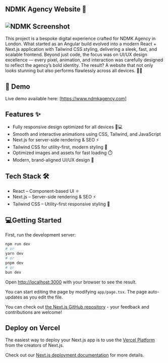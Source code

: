 
## NDMK Agency Website 🚀
![NDMK Screenshot](./public/assets/readme_image/ndmkshot.png)
---
This project is a bespoke digital experience crafted for NDMK Agency in London.
What started as an Angular build evolved into a modern React + Next.js application with Tailwind CSS styling, delivering a sleek, fast, and scalable frontend.
Beyond just code, the focus was on UI/UX design excellence — every pixel, animation, and interaction was carefully designed to reflect the agency’s bold identity. The result? A website that not only looks stunning but also performs flawlessly across all devices. 🎨✨

## 🚀 Demo
Live demo available here: [https://www.ndmkagency.com]

## Features ✨
* Fully responsive design optimized for all devices 📱💻
* Smooth and interactive animations using CSS, Tailwind, and JavaScript
* Next.js for server-side rendering & SEO ⚡
* Tailwind CSS for utility-first, modern styling 🎨
* Optimized images and assets for fast loading ⏱️
* Modern, brand-aligned UI/UX design 🎨

## Tech Stack 🛠️
* React – Component-based UI ⚛️
* Next.js – Server-side rendering & SEO ⚡
* Tailwind CSS – Utility-first responsive styling 🎨


## 💻Getting Started

First, run the development server:

```bash
npm run dev
# or
yarn dev
# or
pnpm dev
# or
bun dev
```

Open [http://localhost:3000](http://localhost:3000) with your browser to see the result.

You can start editing the page by modifying `app/page.tsx`. The page auto-updates as you edit the file.


You can check out [the Next.js GitHub repository](https://github.com/vercel/next.js) - your feedback and contributions are welcome!

## Deploy on Vercel

The easiest way to deploy your Next.js app is to use the [Vercel Platform](https://vercel.com/new?utm_medium=default-template&filter=next.js&utm_source=create-next-app&utm_campaign=create-next-app-readme) from the creators of Next.js.

Check out our [Next.js deployment documentation](https://nextjs.org/docs/app/building-your-application/deploying) for more details.

